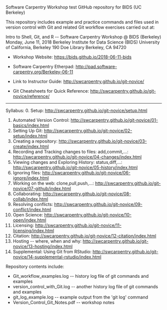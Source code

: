 Software Carpentry Workshop test GitHub repository for BIDS (UC Berkeley)

This repository includes example and practice commands and files used in version
control with Git and related Git workflow exercises carried out at:

Intro to Shell, Git, and R -- Software Carpentry Workshop @ BIDS (Berkeley)
Monday, June 11, 2018
Berkeley Institute for Data Science (BIDS)
University of California, Berkeley
190 Doe Library
Berkeley, CA 94720

* Workshop Website: https://bids.github.io/2018-06-11-bids

* Software Carpentry Etherpad: http://pad.software-carpentry.org/Berkeley-06-11

* Link to Instructor Guide: http://swcarpentry.github.io/git-novice/

* Git Cheatsheets for Quick Reference: http://swcarpentry.github.io/git-novice/reference/

---------

Syllabus:
0. Setup: http://swcarpentry.github.io/git-novice/setup.html
1. Automated Version Control: http://swcarpentry.github.io/git-novice/01-basics/index.html
2. Setting Up Git: http://swcarpentry.github.io/git-novice/02-setup/index.html
3. Creating a repository: http://swcarpentry.github.io/git-novice/03-create/index.html
4. Recording and Tracking changes to files: add,commit,...: http://swcarpentry.github.io/git-novice/04-changes/index.html
5. Viewing changes and Exploring History: status,diff,...: http://swcarpentry.github.io/git-novice/05-history/index.html
6. Ignoring files: http://swcarpentry.github.io/git-novice/06-ignore/index.html
7. Working on the web: clone,pull,push,...: http://swcarpentry.github.io/git-novice/07-github/index.html
8. Collaborating: http://swcarpentry.github.io/git-novice/08-collab/index.html
9. Resolving conflicts: http://swcarpentry.github.io/git-novice/09-conflict/index.html
10. Open Science: http://swcarpentry.github.io/git-novice/10-open/index.html
11. Licensing: http://swcarpentry.github.io/git-novice/11-licensing/index.html
12. Citation: http://swcarpentry.github.io/git-novice/12-citation/index.html
13. Hosting -- where, when and why: http://swcarpentry.github.io/git-novice/13-hosting/index.html
14. Supplemental: Using Git from RStudio: http://swcarpentry.github.io/git-novice/14-supplemental-rstudio/index.html

Repository contents include:

* Git_workflow_examples.log -- history log file of git commands and examples
* version_control_with_Git.log -- another history log file of git commands and examples
* git_log_example.log -- example output from the 'git log' command
* Version_Control_Git_Notes.pdf -- workshop notes
